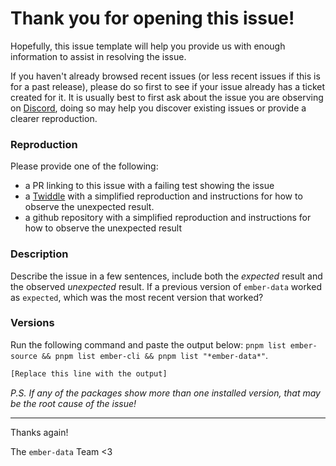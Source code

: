 # Thank you for opening this issue!

Hopefully, this issue template will help you provide us with enough information to assist in resolving the issue.

If you haven't already browsed recent issues (or less recent issues if this is for a past release), please do
so first to see if your issue already has a ticket created for it. It is usually best to first ask about the
issue you are observing on [Discord](https://discord.gg/n8BptgFzNt), doing so may
help you discover existing issues or provide a clearer reproduction.

### Reproduction

Please provide one of the following:

- a PR linking to this issue with a failing test showing the issue
- a [Twiddle](https://ember-twiddle.com/) with a simplified reproduction and instructions for how to
  observe the unexpected result.
- a github repository with a simplified reproduction and instructions for how to observe the unexpected result

### Description

Describe the issue in a few sentences, include both the _expected_ result and the observed _unexpected_ result.
If a previous version of `ember-data` worked as `expected`, which was the most recent version that worked?

### Versions

Run the following command and paste the output below: `pnpm list ember-source && pnpm list ember-cli && pnpm list "*ember-data*"`.

```sh
[Replace this line with the output]
```

_P.S. If any of the packages show more than one installed version, that may be the root cause of the issue!_

---

Thanks again!

The `ember-data` Team <3

